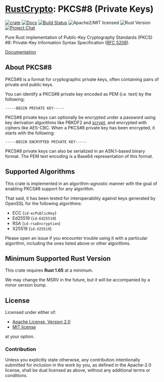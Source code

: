 # [RustCrypto]: PKCS#8 (Private Keys)

[![crate][crate-image]][crate-link]
[![Docs][docs-image]][docs-link]
[![Build Status][build-image]][build-link]
![Apache2/MIT licensed][license-image]
![Rust Version][rustc-image]
[![Project Chat][chat-image]][chat-link]

Pure Rust implementation of Public-Key Cryptography Standards (PKCS) #8:
Private-Key Information Syntax Specification ([RFC 5208]).

[Documentation][docs-link]

## About PKCS#8

PKCS#8 is a format for cryptographic private keys, often containing pairs
of private and public keys.

You can identify a PKCS#8 private key encoded as PEM (i.e. text) by the
following:

```text
-----BEGIN PRIVATE KEY-----
```

PKCS#8 private keys can optionally be encrypted under a password using
key derivation algorithms like PBKDF2 and [scrypt], and encrypted with
ciphers like AES-CBC. When a PKCS#8 private key has been encrypted,
it starts with the following:

```text
-----BEGIN ENCRYPTED PRIVATE KEY-----
```

PKCS#8 private keys can also be serialized in an ASN.1-based binary format.
The PEM text encoding is a Base64 representation of this format.

## Supported Algorithms

This crate is implemented in an algorithm-agnostic manner with the goal of
enabling PKCS#8 support for any algorithm.

That said, it has been tested for interoperability against keys generated by
OpenSSL for the  following algorithms:

- ECC (`id-ecPublicKey`)
- Ed25519 (`id-Ed25519`)
- RSA (`id-rsaEncryption`)
- X25519 (`id-X25519`)

Please open an issue if you encounter trouble using it with a particular
algorithm, including the ones listed above or other algorithms.

## Minimum Supported Rust Version

This crate requires **Rust 1.65** at a minimum.

We may change the MSRV in the future, but it will be accompanied by a minor
version bump.

## License

Licensed under either of:

 * [Apache License, Version 2.0](http://www.apache.org/licenses/LICENSE-2.0)
 * [MIT license](http://opensource.org/licenses/MIT)

at your option.

### Contribution

Unless you explicitly state otherwise, any contribution intentionally submitted
for inclusion in the work by you, as defined in the Apache-2.0 license, shall be
dual licensed as above, without any additional terms or conditions.

[//]: # (badges)

[crate-image]: https://buildstats.info/crate/pkcs8
[crate-link]: https://crates.io/crates/pkcs8
[docs-image]: https://docs.rs/pkcs8/badge.svg
[docs-link]: https://docs.rs/pkcs8/
[license-image]: https://img.shields.io/badge/license-Apache2.0/MIT-blue.svg
[rustc-image]: https://img.shields.io/badge/rustc-1.65+-blue.svg
[chat-image]: https://img.shields.io/badge/zulip-join_chat-blue.svg
[chat-link]: https://rustcrypto.zulipchat.com/#narrow/stream/300570-formats
[build-image]: https://github.com/RustCrypto/formats/workflows/pkcs8/badge.svg?branch=master&event=push
[build-link]: https://github.com/RustCrypto/formats/actions

[//]: # (links)

[RustCrypto]: https://github.com/rustcrypto
[RFC 5208]: https://tools.ietf.org/html/rfc5208
[scrypt]: https://en.wikipedia.org/wiki/Scrypt
